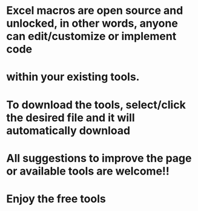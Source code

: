 # Excel macros are open source and unlocked, in other words, anyone can edit/customize or implement code
# within your existing tools.
# To download the tools, select/click the desired file and it will automatically download
# All suggestions to improve the page or available tools are welcome!!
# Enjoy the free tools
